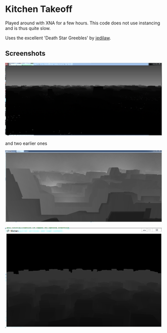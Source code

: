 Kitchen Takeoff
=============

Played around with XNA for a few hours. This code does not use instancing and is thus quite slow.

Uses the excellent 'Death Star Greebles' by [jedilaw](http://www.scifi3d.com/author_details.asp?key=294).

Screenshots
-----------

![](https://github.com/hdemmer/kitchen-takeoff/raw/master/whats_cooking3.PNG)

and two earlier ones

![](https://github.com/hdemmer/kitchen-takeoff/raw/master/whats_cooking2.PNG)

![](https://github.com/hdemmer/kitchen-takeoff/raw/master/whats_cooking1.PNG)

